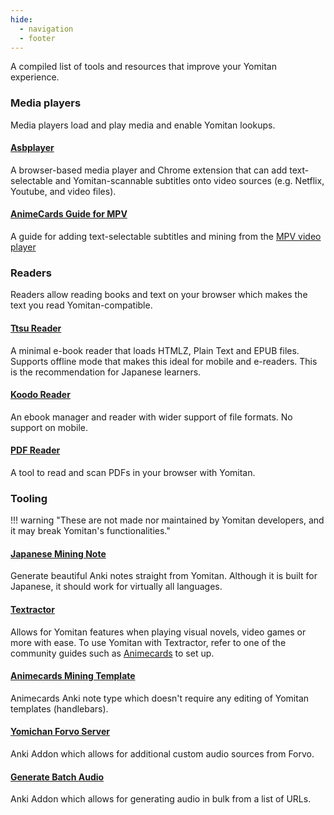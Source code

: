 ```yaml
---
hide:
  - navigation
  - footer
---
```


A compiled list of tools and resources that improve your Yomitan experience.

### Media players

Media players load and play media and enable Yomitan lookups.

#### [Asbplayer](https://github.com/killergerbah/asbplayer?tab=readme-ov-file#getting-started)

A browser-based media player and Chrome extension that can add text-selectable and Yomitan-scannable subtitles onto video sources (e.g. Netflix, Youtube, and video files).

#### [AnimeCards Guide for MPV](https://animecards.site/minefromanime/)

A guide for adding text-selectable subtitles and mining from the [MPV video player](https://mpv.io/)

### Readers

Readers allow reading books and text on your browser which makes the text you read Yomitan-compatible.

#### [Ttsu Reader](https://reader.ttsu.app/)

A minimal e-book reader that loads HTMLZ, Plain Text and EPUB files. Supports offline mode that makes this ideal for mobile and e-readers. This is the recommendation for Japanese learners.

#### [Koodo Reader](https://web.koodoreader.com/)

An ebook manager and reader with wider support of file formats. No support on mobile.

#### [PDF Reader](yomitan-pdf-viewer/index.html)
A tool to read and scan PDFs in your browser with Yomitan.

### Tooling

!!! warning "These are not made nor maintained by Yomitan developers, and it may break Yomitan's functionalities."

#### [Japanese Mining Note](https://arbyste.github.io/jp-mining-note/)

Generate beautiful Anki notes straight from Yomitan. Although it is built for Japanese, it should work for virtually all languages.

#### [Textractor](https://github.com/Artikash/Textractor)

Allows for Yomitan features when playing visual novels, video games or more with ease.
To use Yomitan with Textractor, refer to one of the community guides such as [Animecards](https://animecards.site/visualnovels/) to set up.

#### [Animecards Mining Template](https://github.com/friedrich-de/Basic-Mining-Deck)

Animecards Anki note type which doesn't require any editing of Yomitan templates (handlebars).

#### [Yomichan Forvo Server](https://ankiweb.net/shared/info/580654285)

Anki Addon which allows for additional custom audio sources from Forvo.


#### [Generate Batch Audio](https://ankiweb.net/shared/info/1156270186)

Anki Addon which allows for generating audio in bulk from a list of URLs.
